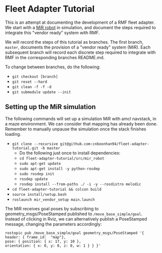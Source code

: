 # Fleet Adapter Tutorial
This is an attempt at documenting the development of a RMF fleet adapter. We start with a [MiR robot](https://github.com/dfki-ric/mir_robot) in simulation, and document the steps required to integrate this "vendor ready" system with RMF. 

We will record the steps of this tutorial as branches. The first branch, `master`, documents the provision of a "vendor ready" system (MiR). Each subsequent branch will record each discrete step required to integrate with RMF in the corresponding branches README.md.

To change between branches, do the following:
* `git checkout [branch]`
* `git reset --hard`
* `git clean -f -f -d`
* `git submodule update --init` 

## Setting up the MiR simulation
The following commands will set up a simulation MiR with amcl navstack, in a maze environment. We can consider that mapping has already been done. Remember to manually unpause the simulation once the stack finishes loading.

* `git clone --recursive git@github.com:cnboonhan94/fleet-adapter-tutorial.git -b master`
  * Do the following just once to install dependencies:
  * `cd fleet-adapter-tutorial/src/mir_robot`
  * `sudo apt-get update`
  * `sudo apt-get install -y python-rosdep`
  * `sudo rosdep init`
  * `rosdep update`
  * `rosdep install --from-paths ./ -i -y --rosdistro melodic`
* `cd fleet-adapter-tutorial && colcon build`
* `source install/setup.bash`
* `roslaunch mir_vendor_setup main.launch`

The MiR receives goal poses by subscribing to geometry_msgs/PoseStamped published to `/move_base_simple/goal`. Instead of clicking in Rviz, we can alternatively publish a PoseStamped message, changing the parameters accordingly:
```
rostopic pub /move_base_simple/goal geometry_msgs/PoseStamped '{ header: { frame_id:  "map"}, 
pose: { position: { x: 17, y: 10 }, 
orientation: { x: 0, y: 0, z: 0, w: 1 } } }'
```
